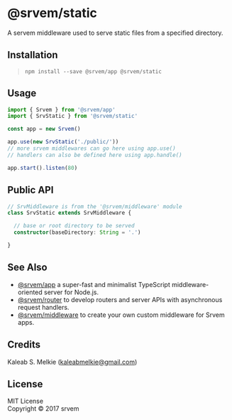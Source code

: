 # @srvem/static
A servem middleware used to serve static files from a specified directory.
  
## Installation
> `npm install --save @srvem/app @srvem/static`
  
## Usage
```typescript
import { Srvem } from '@srvem/app'
import { SrvStatic } from '@srvem/static'

const app = new Srvem()

app.use(new SrvStatic('./public/'))
// more srvem middlewares can go here using app.use()
// handlers can also be defined here using app.handle()

app.start().listen(80)

```
  
## Public API
```typescript
// SrvMiddleware is from the '@srvem/middleware' module
class SrvStatic extends SrvMiddleware {

  // base or root directory to be served
  constructor(baseDirectory: String = '.')

}

```
  
## See Also
- [@srvem/app](https://github.com/srvem/app) a super-fast and minimalist TypeScript middleware-oriented server for Node.js.
- [@srvem/router](https://github.com/srvem/static) to develop routers and server APIs with asynchronous request handlers.
- [@srvem/middleware](https://github.com/srvem/static) to create your own custom middleware for Srvem apps.
  
## Credits
Kaleab S. Melkie (<kaleabmelkie@gmail.com>)
  
## License
MIT License  
Copyright &copy; 2017 srvem
